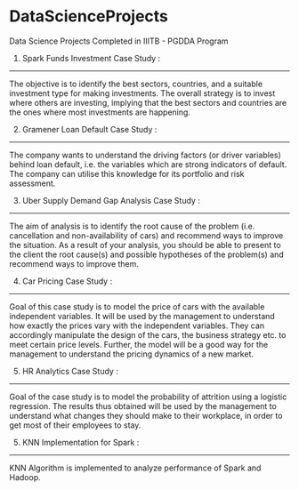 # DataScienceProjects
Data Science Projects Completed in IIITB - PGDDA Program

1. Spark Funds Investment Case Study :
-----------------------------------------------------
The objective is to identify the best sectors, countries, and a suitable investment type for making investments. The overall strategy is to invest where others are investing, implying that the best sectors and countries are the ones where most investments are happening.

2. Gramener Loan Default Case Study :
-----------------------------------------------------
The company wants to understand the driving factors (or driver variables) behind loan default, i.e. the variables which are strong indicators of default.  The company can utilise this knowledge for its portfolio and risk assessment. 

3. Uber Supply Demand Gap Analysis Case Study :
-----------------------------------------------------
The aim of analysis is to identify the root cause of the problem (i.e. cancellation and non-availability of cars) and recommend ways to improve the situation. As a result of your analysis, you should be able to present to the client the root cause(s) and possible hypotheses of the problem(s) and recommend ways to improve them.

4. Car Pricing Case Study :
-----------------------------------------------------
Goal of this case study is to model the price of cars with the available independent variables. It will be used by the management to understand how exactly the prices vary with the independent variables. They can accordingly manipulate the design of the cars, the business strategy etc. to meet certain price levels. Further, the model will be a good way for the management to understand the pricing dynamics of a new market.

5. HR Analytics Case Study :
-----------------------------------------------------
Goal of the case study is to model the probability of attrition using a logistic regression. The results thus obtained will be used by the management to understand what changes they should make to their workplace, in order to get most of their employees to stay.

5. KNN Implementation for Spark :
-----------------------------------------------------
KNN Algorithm is implemented to analyze performance of Spark and Hadoop.
